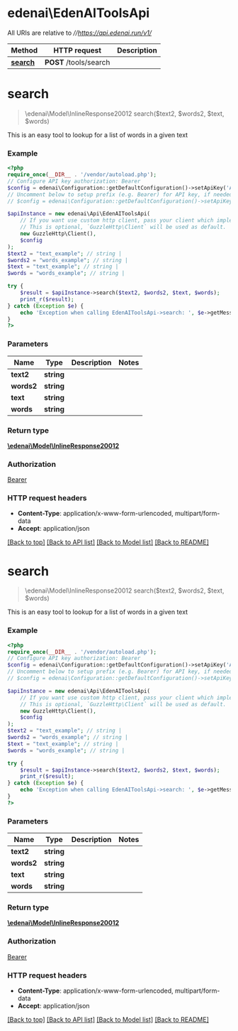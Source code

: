 # edenai\EdenAIToolsApi

All URIs are relative to *//https://api.edenai.run/v1/*

Method | HTTP request | Description
------------- | ------------- | -------------
[**search**](EdenAIToolsApi.md#search) | **POST** /tools/search | 

# **search**
> \edenai\Model\InlineResponse20012 search($text2, $words2, $text, $words)



This is an easy tool to lookup for a list of words in a given text

### Example
```php
<?php
require_once(__DIR__ . '/vendor/autoload.php');
// Configure API key authorization: Bearer
$config = edenai\Configuration::getDefaultConfiguration()->setApiKey('Authorization', 'YOUR_API_KEY');
// Uncomment below to setup prefix (e.g. Bearer) for API key, if needed
// $config = edenai\Configuration::getDefaultConfiguration()->setApiKeyPrefix('Authorization', 'Bearer');

$apiInstance = new edenai\Api\EdenAIToolsApi(
    // If you want use custom http client, pass your client which implements `GuzzleHttp\ClientInterface`.
    // This is optional, `GuzzleHttp\Client` will be used as default.
    new GuzzleHttp\Client(),
    $config
);
$text2 = "text_example"; // string | 
$words2 = "words_example"; // string | 
$text = "text_example"; // string | 
$words = "words_example"; // string | 

try {
    $result = $apiInstance->search($text2, $words2, $text, $words);
    print_r($result);
} catch (Exception $e) {
    echo 'Exception when calling EdenAIToolsApi->search: ', $e->getMessage(), PHP_EOL;
}
?>
```

### Parameters

Name | Type | Description  | Notes
------------- | ------------- | ------------- | -------------
 **text2** | **string**|  |
 **words2** | **string**|  |
 **text** | **string**|  |
 **words** | **string**|  |

### Return type

[**\edenai\Model\InlineResponse20012**](../Model/InlineResponse20012.md)

### Authorization

[Bearer](../../README.md#Bearer)

### HTTP request headers

 - **Content-Type**: application/x-www-form-urlencoded, multipart/form-data
 - **Accept**: application/json

[[Back to top]](#) [[Back to API list]](../../README.md#documentation-for-api-endpoints) [[Back to Model list]](../../README.md#documentation-for-models) [[Back to README]](../../README.md)

# **search**
> \edenai\Model\InlineResponse20012 search($text2, $words2, $text, $words)



This is an easy tool to lookup for a list of words in a given text

### Example
```php
<?php
require_once(__DIR__ . '/vendor/autoload.php');
// Configure API key authorization: Bearer
$config = edenai\Configuration::getDefaultConfiguration()->setApiKey('Authorization', 'YOUR_API_KEY');
// Uncomment below to setup prefix (e.g. Bearer) for API key, if needed
// $config = edenai\Configuration::getDefaultConfiguration()->setApiKeyPrefix('Authorization', 'Bearer');

$apiInstance = new edenai\Api\EdenAIToolsApi(
    // If you want use custom http client, pass your client which implements `GuzzleHttp\ClientInterface`.
    // This is optional, `GuzzleHttp\Client` will be used as default.
    new GuzzleHttp\Client(),
    $config
);
$text2 = "text_example"; // string | 
$words2 = "words_example"; // string | 
$text = "text_example"; // string | 
$words = "words_example"; // string | 

try {
    $result = $apiInstance->search($text2, $words2, $text, $words);
    print_r($result);
} catch (Exception $e) {
    echo 'Exception when calling EdenAIToolsApi->search: ', $e->getMessage(), PHP_EOL;
}
?>
```

### Parameters

Name | Type | Description  | Notes
------------- | ------------- | ------------- | -------------
 **text2** | **string**|  |
 **words2** | **string**|  |
 **text** | **string**|  |
 **words** | **string**|  |

### Return type

[**\edenai\Model\InlineResponse20012**](../Model/InlineResponse20012.md)

### Authorization

[Bearer](../../README.md#Bearer)

### HTTP request headers

 - **Content-Type**: application/x-www-form-urlencoded, multipart/form-data
 - **Accept**: application/json

[[Back to top]](#) [[Back to API list]](../../README.md#documentation-for-api-endpoints) [[Back to Model list]](../../README.md#documentation-for-models) [[Back to README]](../../README.md)


